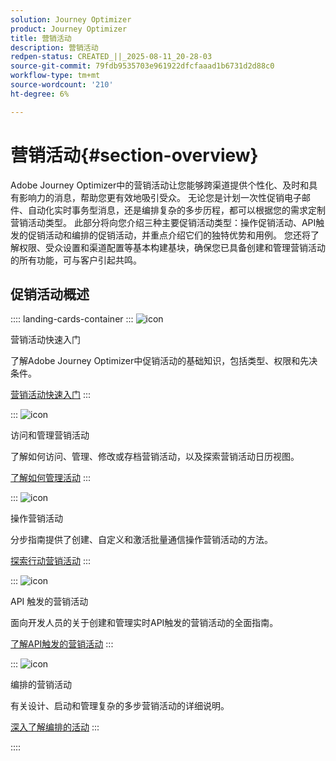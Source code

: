 ```yaml
---
solution: Journey Optimizer
product: Journey Optimizer
title: 营销活动
description: 营销活动
redpen-status: CREATED_||_2025-08-11_20-28-03
source-git-commit: 79fdb9535703e961922dfcfaaad1b6731d2d88c0
workflow-type: tm+mt
source-wordcount: '210'
ht-degree: 6%

---
```



# 营销活动{#section-overview}

Adobe Journey Optimizer中的营销活动让您能够跨渠道提供个性化、及时和具有影响力的消息，帮助您更有效地吸引受众。 无论您是计划一次性促销电子邮件、自动化实时事务型消息，还是编排复杂的多步历程，都可以根据您的需求定制营销活动类型。 此部分将向您介绍三种主要促销活动类型：操作促销活动、API触发的促销活动和编排的促销活动，并重点介绍它们的独特优势和用例。 您还将了解权限、受众设置和渠道配置等基本构建基块，确保您已具备创建和管理营销活动的所有功能，可与客户引起共鸣。

## 促销活动概述

:::: landing-cards-container
:::
![icon](https://cdn.experienceleague.adobe.com/icons/circle-play.svg?lang=zh-Hans)

营销活动快速入门

了解Adobe Journey Optimizer中促销活动的基础知识，包括类型、权限和先决条件。

[营销活动快速入门](../using/campaigns/get-started-with-campaigns.md)
:::

:::
![icon](https://cdn.experienceleague.adobe.com/icons/list-check.svg?lang=zh-Hans)

访问和管理营销活动

了解如何访问、管理、修改或存档营销活动，以及探索营销活动日历视图。

[了解如何管理活动](../using/campaigns/modify-stop-campaign.md)
:::

:::
![icon](https://cdn.experienceleague.adobe.com/icons/bullseye.svg?lang=zh-Hans)

操作营销活动

分步指南提供了创建、自定义和激活批量通信操作营销活动的方法。

[探索行动营销活动](action-campaigns-landing-page.md)
:::

:::
![icon](https://cdn.experienceleague.adobe.com/icons/code-branch.svg?lang=zh-Hans)

API 触发的营销活动

面向开发人员的关于创建和管理实时API触发的营销活动的全面指南。

[了解API触发的营销活动](api-triggered-campaigns-landing-page.md)
:::

:::
![icon](https://cdn.experienceleague.adobe.com/icons/puzzle-piece.svg?lang=zh-Hans)

编排的营销活动

有关设计、启动和管理复杂的多步营销活动的详细说明。

[深入了解编排的活动](orchestrated-campaigns-landing-page.md)
:::

::::
